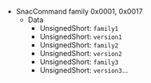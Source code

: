   * SnacCommand family 0x0001, 0x0017
    * Data
      * UnsignedShort: `family1`
      * UnsignedShort: `version1`
      * UnsignedShort: `family2`
      * UnsignedShort: `version2`
      * UnsignedShort: `family3`
      * UnsignedShort: `version3`...